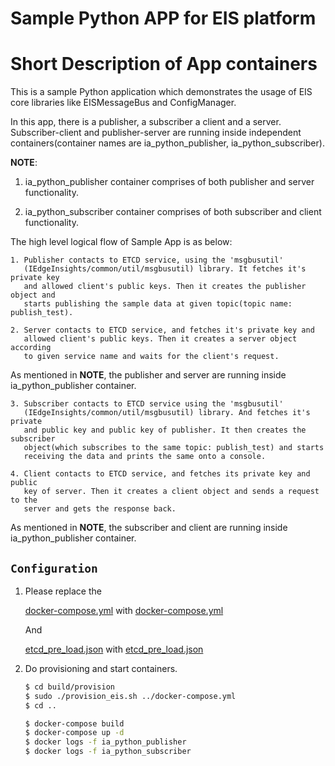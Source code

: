 # Sample Python APP for EIS platform #

# Short Description of App containers
This is a sample Python application which demonstrates the usage of EIS core libraries like EISMessageBus and ConfigManager.

In this app, there is a publisher, a subscriber a client and a
server. Subscriber-client and publisher-server are running inside independent
containers(container names are ia_python_publisher, ia_python_subscriber).

**NOTE**:
1. ia_python_publisher container comprises of both publisher and server
functionality.

2. ia_python_subscriber container comprises of both subscriber and
client functionality.


The high level logical flow of Sample App is as below:

    1. Publisher contacts to ETCD service, using the 'msgbusutil'
       (IEdgeInsights/common/util/msgbusutil) library. It fetches it's private key
       and allowed client's public keys. Then it creates the publisher object and
       starts publishing the sample data at given topic(topic name: publish_test).

    2. Server contacts to ETCD service, and fetches it's private key and
       allowed client's public keys. Then it creates a server object according
       to given service name and waits for the client's request.

As mentioned in **NOTE**, the publisher and server are running inside
ia_python_publisher container.

    3. Subscriber contacts to ETCD service using the 'msgbusutil'
       (IEdgeInsights/common/util/msgbusutil) library. And fetches it's private
       and public key and public key of publisher. It then creates the subscriber
       object(which subscribes to the same topic: publish_test) and starts
       receiving the data and prints the same onto a console.

    4. Client contacts to ETCD service, and fetches its private key and public
       key of server. Then it creates a client object and sends a request to the
       server and gets the response back.

As mentioned in **NOTE**, the subscriber and client are running inside
ia_python_publisher container.

## `Configuration`
1. Please replace the

   [docker-compose.yml](../../build/docker-compose.yml) with
   [docker-compose.yml](./docker-compose.yml)

   And

   [etcd_pre_load.json](../../build/provision/config/etcd_pre_load.json) with
   [etcd_pre_load.json](./config/etcd_pre_load.json)

2. Do provisioning and start containers.

   ```sh
   $ cd build/provision
   $ sudo ./provision_eis.sh ../docker-compose.yml
   $ cd ..
   ```

   ```sh
   $ docker-compose build
   $ docker-compose up -d
   $ docker logs -f ia_python_publisher
   $ docker logs -f ia_python_subscriber
   ```

